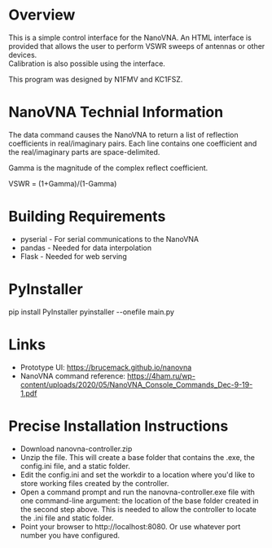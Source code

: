 Overview
========
This is a simple control interface for the NanoVNA.  An HTML interface is provided 
that allows the user to perform VSWR sweeps of antennas or other devices.  
Calibration is also possible using the interface.

This program was designed by N1FMV and KC1FSZ.

NanoVNA Technial Information
============================
The data command causes the NanoVNA to return a list of reflection coefficients in real/imaginary pairs.  Each line contains one coefficient and the real/imaginary parts are space-delimited.

Gamma is the magnitude of the complex reflect coefficient.

VSWR = (1+Gamma)/(1-Gamma)

Building Requirements
=====================
* pyserial - For serial communications to the NanoVNA
* pandas - Needed for data interpolation
* Flask - Needed for web serving

PyInstaller
==========
pip install PyInstaller
pyinstaller --onefile main.py

Links
=====
* Prototype UI: https://brucemack.github.io/nanovna 
* NanoVNA command reference: https://4ham.ru/wp-content/uploads/2020/05/NanoVNA_Console_Commands_Dec-9-19-1.pdf

Precise Installation Instructions
=================================
* Download nanovna-controller.zip
* Unzip the file.  This will create a base folder that contains the .exe, the config.ini file, and a static folder.
* Edit the config.ini and set the workdir to a location where you'd like to store working files created by the controller.  
* Open a command prompt and run the nanovna-controller.exe file with one command-line argument: the location of the base folder created in the second step above.  This is needed to allow the controller to locate the .ini file and static folder.
* Point your browser to http://localhost:8080.  Or use whatever port number you have configured.
